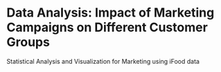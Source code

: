 # Data Analysis: Impact of Marketing Campaigns on Different Customer Groups
Statistical Analysis and Visualization for Marketing using iFood data
